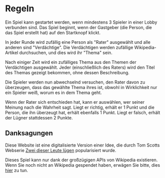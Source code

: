 # Regeln

Ein Spiel kann gestartet werden, wenn mindestens 3 Spieler in einer
Lobby verbunden sind. Das Spiel beginnt, wenn der Gastgeber (die Person, die das Spiel erstellt hat)
auf den Startknopf klickt.

In jeder Runde wird zufällig eine Person als "Rater" ausgewählt und alle anderen sind "Verdächtige". Die Verdächtigen werden zufällige
Wikipedia-Artikel durchsuchen, und dies wird ihr "Thema" sein.

Nach einiger Zeit wird ein zufälliges Thema aus den Themen der Verdächtigen ausgewählt. Jeder
(einschließlich des Raters) wird den Titel des Themas gezeigt bekommen, ohne dessen
Beschreibung.

Die Spieler werden nun abwechselnd versuchen, den Rater davon zu überzeugen,
dass das gewählte Thema ihres ist, obwohl in Wirklichkeit nur ein Spieler weiß,
worum es in dem Thema geht.

Wenn der Rater sich entschieden hat, kann er
auswählen, wer seiner Meinung nach die Wahrheit sagt. Liegt er richtig, erhält er
1 Punkt und die Person, die ihn überzeugt hat, erhält ebenfalls 1 Punkt. Liegt er
falsch, erhält der Lügner stattdessen 2 Punkte.

## Danksagungen

Diese Website ist eine digitalisierte Version einer Idee, die durch Tom Scotts Webserie [Zwei dieser Leute lügen](https://www.youtube.com/watch?v=AlNNkeB9pjU) popularisiert wurde.

Dieses Spiel kann nur dank der großzügigen APIs von Wikipedia existieren. Wenn Sie noch nicht an Wikipedia gespendet haben, erwägen Sie bitte, dies [hier](https://donate.wikimedia.org/) zu tun.

